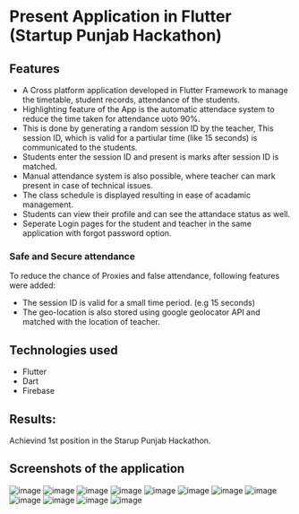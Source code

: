 # Present Application in Flutter (Startup Punjab Hackathon)
## Features
* A Cross platform application developed in Flutter Framework to manage the timetable, student records, attendance of the students.
* Highlighting feature of the App is the automatic attendace system to reduce the time taken for attendance uoto 90%.
* This is done by generating a random session ID by the teacher, This session ID, which is valid for a partiular time (like 15 seconds) is communicated to the  students.
* Students enter the session ID and present is marks after session ID is matched.
* Manual attendance system is also possible, where teacher can mark present in case of technical issues.
* The class schedule is displayed resulting in ease of acadamic management.
* Students can view their profile and can see the attandace status as well.
* Seperate Login pages for the student and teacher in the same application with forgot password option.

### Safe and Secure attendance
To reduce the chance of Proxies and false attendance, following features were added:
* The session ID is valid for a small time period. (e.g 15 seconds)
* The geo-location is also stored using google geolocator API and matched with the location of teacher.


## Technologies used
* Flutter
* Dart
* Firebase

## Results:
Achievind 1st position in the Starup Punjab Hackathon.


## Screenshots of the application
![image](https://user-images.githubusercontent.com/40751910/119785020-70440f80-beec-11eb-861d-621ed0f8ac60.png)
![image](https://user-images.githubusercontent.com/40751910/119785054-7934e100-beec-11eb-9931-dca030f08511.png)
![image](https://user-images.githubusercontent.com/40751910/119785071-7df99500-beec-11eb-89b8-46ac56128d1e.png)
![image](https://user-images.githubusercontent.com/40751910/119785877-450df000-beed-11eb-951a-201207d7dc88.png)
![image](https://user-images.githubusercontent.com/40751910/119785892-4808e080-beed-11eb-8059-af6da5bdc78f.png)
![image](https://user-images.githubusercontent.com/40751910/119785911-4c34fe00-beed-11eb-8ed5-e17aabf1f8a8.png)
![image](https://user-images.githubusercontent.com/40751910/119785930-50611b80-beed-11eb-8b19-ee9e372d72c1.png)
![image](https://user-images.githubusercontent.com/40751910/119785955-548d3900-beed-11eb-8a36-d9cb32e16360.png)
![image](https://user-images.githubusercontent.com/40751910/119785973-57882980-beed-11eb-93e1-f1978a0d18d4.png)
![image](https://user-images.githubusercontent.com/40751910/119785991-5bb44700-beed-11eb-8667-094feef0dee4.png)
![image](https://user-images.githubusercontent.com/40751910/119786016-6078fb00-beed-11eb-8f97-00d0d2e5a426.png)
![image](https://user-images.githubusercontent.com/40751910/119786032-640c8200-beed-11eb-90f3-0e0fb0e85a62.png)




